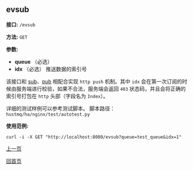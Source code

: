 ## evsub ##

**接口:** `/evsub`

**方法:** `GET`

**参数:** 

*  **queue** （必选）  
*  **idx** （必选）  推送数据的索引号
  
该接口和 [sub](sub.md)、[pub](pub.md) 相配合实现 `http push` 机制。其中 `idx` 会在第一次订阅的时候由服务端进行校验，如果不合法，服务端会返回 `403` 状态码，并且会将正确的索引号打包在 `http` 头部（字段名为 `Index`）。

详细的测试样例可以参考测试脚本。
脚本路径：`hustmq/ha/nginx/test/autotest.py`

**使用范例:**

    curl -i -X GET "http://localhost:8080/evsub?queue=test_queue&idx=1"

[上一页](../ha.md)

[回首页](../../index.md)